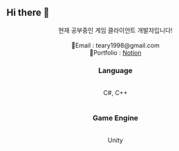 ## Hi there 👋
<div align = "center">현재 공부중인 게임 클라이언트 개발자입니다!</div> &nbsp
<div align = "center"> 📧Email : teary1998@gmail.com </div>
<div align = "center"> 📰Portfolio : <a href = "https://fern-cacao-08d.notion.site/1a68660622e580919f2bd678b658b34d?pvs=74"> Notion </a></div> 

<h3 align="center">Language</h3> &nbsp
<div align = "center">C#, C++</div> &nbsp

<h3 align = "center">Game Engine</h3> &nbsp
<div align = "center"> Unity </div> &nbsp

<h3 align = "center"> 

<!--
**snnose/snnose** is a ✨ _special_ ✨ repository because its `README.md` (this file) appears on your GitHub profile.

Here are some ideas to get you started:

- 🔭 I’m currently working on ...
- 🌱 I’m currently learning ...
- 👯 I’m looking to collaborate on ...
- 🤔 I’m looking for help with ...
- 💬 Ask me about ...
- 📫 How to reach me: ...
- 😄 Pronouns: ...
- ⚡ Fun fact: ...
-->
